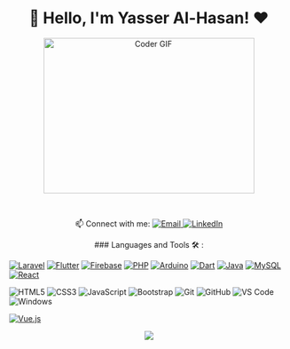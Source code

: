 <h1 align="center">🚀 Hello, I'm Yasser Al-Hasan! ♥</h1>
<p align="center">
  <img src="https://media.giphy.com/media/SWoSkN6DxTszqIKEqv/giphy.gif" alt="Coder GIF" width="380" height="280">
</p>
<br/>
<p align="center">
  📫 Connect with me: 
  <a href="mailto:yasseralhassan942@gmail.com">
    <img alt="Email" src="https://img.shields.io/badge/Email-D14836?style=flat-square&logo=gmail&logoColor=white" />
  </a>
  <a href="https://www.linkedin.com/in/yasser-el-hasan-ab1999212/">
    <img alt="LinkedIn" src="https://img.shields.io/badge/LinkedIn-0077B5?style=flat-square&logo=linkedin&logoColor=white" />
  </a>
</p>
<p align="center">
  ### Languages and Tools 🛠 : 
  
  [![Laravel](https://img.shields.io/badge/-Laravel-%23FF2D20?style=flat-square&logo=Laravel&logoColor=ffffff)](https://github.com/laravel/laravel)
  [![Flutter](https://img.shields.io/badge/-Flutter-%2302569B?style=flat-square&logo=Flutter&logoColor=ffffff)](https://github.com/flutter/flutter)
  [![Firebase](https://img.shields.io/badge/-Firebase-%23FFCA28?style=flat-square&logo=Firebase&logoColor=ffffff)](https://github.com/firebase/firebase-ios-sdk)
  [![PHP](https://img.shields.io/badge/-PHP-%23777BB4?style=flat-square&logo=PHP&logoColor=ffffff)](https://github.com/php/php-src)
  [![Arduino](https://img.shields.io/badge/-Arduino-%2300979D?style=flat-square&logo=Arduino&logoColor=ffffff)](https://github.com/arduino/Arduino)
  [![Dart](https://img.shields.io/badge/-Dart-%230175C2?style=flat-square&logo=Dart&logoColor=ffffff)](https://github.com/dart-lang)
  [![Java](https://img.shields.io/badge/-Java-%23007396?style=flat-square&logo=Java&logoColor=ffffff)](https://github.com/topics/java)
  [![MySQL](https://img.shields.io/badge/-MySQL-%2300758F?style=flat-square&logo=MySQL&logoColor=ffffff)](https://github.com/mysql/mysql-server)
  [![React](https://img.shields.io/badge/-React-%2320232A?style=flat-square&logo=React&logoColor=%2361DAFB)](https://github.com/facebook/react)

  ![HTML5](https://img.shields.io/badge/-HTML5-%23E44D27?style=flat-square&logo=html5&logoColor=ffffff)
  ![CSS3](https://img.shields.io/badge/-CSS3-%231572B6?style=flat-square&logo=css3)
  ![JavaScript](https://img.shields.io/badge/-JavaScript-black?style=flat-square&logo=javascript)
  ![Bootstrap](https://img.shields.io/badge/-Bootstrap-563D7C?style=flat-square&logo=Bootstrap)
  ![Git](https://img.shields.io/badge/-Git-%23F05032?style=flat-square&logo=git&logoColor=%23ffffff)
  ![GitHub](https://img.shields.io/badge/-GitHub-181717?style=flat-square&logo=github)
  ![VS Code](http://img.shields.io/badge/-VS%20Code-007ACC?style=flat-square&logo=visual-studio-code&logoColor=ffffff)
  ![Windows](http://img.shields.io/badge/-Windows-0078D6?style=flat-square&logo=windows&logoColor=ffffff)
  
  [![Vue.js](https://img.shields.io/badge/-Vue.js-%234FC08D?style=flat-square&logo=Vue.js&logoColor=ffffff)](https://vuejs.org/)
</p>
<p align="center">
  <img src="https://readme-typing-svg.demolab.com/?lines=Hello%2C+I'm+Yasser+Al-Hasan!;I'm+a+computer+engineer;Welcome+to+my+profile!" style="color:mix" />
</p>
